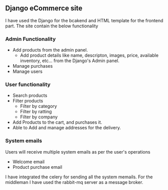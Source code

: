 ## Django eCommerce site

I have used the Django for the bcakend and HTML template for the frontend part. The site contain the below functionality

### Admin Functionality
- Add products from the admin panel.
    - Add product details like name, descripton, images, price, available inventory, etc... from the Django's Admin panel.
- Manage purchases
- Manage users

### User functionality
- Search products
- Filter products
    - Filter by category
    - Filter by ratting
    - Filter by company
- Add Products to the cart, and purchases it.
- Able to Add and manage addresses for the delivery.

### System emails
Users will receive multiple system emails as per the user's operations
- Welcome email
- Product purchase email

I have integrated the celery for sending all the system memails. For the middleman I have used the rabbit-mq server as a message broker.
